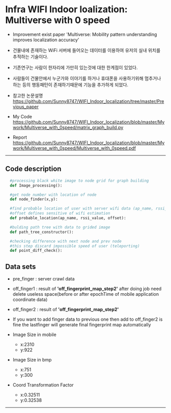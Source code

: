 # Infra WIFI Indoor loalization: Multiverse with 0 speed

- Improvement exist paper 'Multiverse: Mobility pattern understanding improves localization accuracy'
- 건물내에 존재하는 WiFi 서버에 들어오는 데이터를 이용하여 유저의 실내 위치를 추적하는 기술이다.
- 기존연구는 사람이 한자리에 가만히 있는것에 대한 한계점이 있었다.
- 사람들이 건물안에서 누군가와 이야기를 하거나 휴대폰을 사용하기위해 멈추거나 하는 등의 행동패턴이 존재하기때문에 기능을 추가하게 되었다.

- 참고한 논문설명 <https://github.com/Sunny8747/WIFI_Indoor_localization/tree/master/Previous_paper>

- My Code <https://github.com/Sunny8747/WIFI_Indoor_localization/blob/master/Mywork/Multiverse_with_0speed/matrix_graph_build.py>

- Report <https://github.com/Sunny8747/WIFI_Indoor_localization/blob/master/Mywork/Multiverse_with_0speed/Multiverse_with_0speed.pdf>

<hr/>

## Code description

```python
  #processing black white image to node grid for graph building
  def Image_processing():

  #get node number with location of node
  def node_finder(x,y):

  #find probable location of user with server wifi data (ap_name, rssi_value, offset)
  #offset defines sensitive of wifi estimation
  def probable_location(ap_name, rssi_value, offset):

  #bulding path tree with data to grided image
  def path_tree_constructor():

  #checking difference with next node and prev node
  #this step discard impossible speed of user (teleporting)
  def point_diff_check():
```

## Data sets

- pre_finger : server crawl data
- off_finger1 : result of **'off_fingerprint_map_step2'** after doing job need delete useless space(before or after epochTime of mobile application coordinate data)
- off_finger2 : result of **'off_fingerprint_map_step2'**

- If you want to add finger data to previous one then add to off_finger2 is fine
  the lastfinger will generate final fingerprint map automatically

- Image Size in mobile

  - x:2310
  - y:922

- Image Size in bmp

  - x:751
  - y:300

- Coord Transformation Factor
  - x:0.32511
  - y:0.32538

<hr/>
